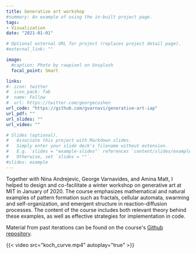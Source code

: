 ```yaml
---
title: Generative art workshop
#summary: An example of using the in-built project page.
tags:
- Visualization
date: "2021-01-01"

# Optional external URL for project (replaces project detail page).
#external_link: ""

image:
  #caption: Photo by rawpixel on Unsplash
  focal_point: Smart

links:
#- icon: twitter
#  icon_pack: fab
#  name: Follow
#  url: https://twitter.com/georgecushen
url_code: "https://github.com/gvarnavi/generative-art-iap"
url_pdf: ""
url_slides: ""
url_video: ""

# Slides (optional).
#   Associate this project with Markdown slides.
#   Simply enter your slide deck's filename without extension.
#   E.g. `slides = "example-slides"` references `content/slides/example-slides.md`.
#   Otherwise, set `slides = ""`.
#slides: example
---
```


Together with Nina Andrejevic, George Varnavides, and Amina Matt, I helped to design and co-facilitate a winter workshop on generative art at MIT in January of 2020. The course emphasizes mathematical and natural examples of pattern formation such as fractals, cellular automata, swarming and self-organization, and emergent structure in reaction-diffusion processes. The content of the course includes both relevant theory behind these examples, as well as effective strategies for implementation in code.

Material from past iterations can be found on the course's [Github repository](https://github.com/gvarnavi/generative-art-iap).

{{< video src="koch_curve.mp4" autoplay="true" >}}
